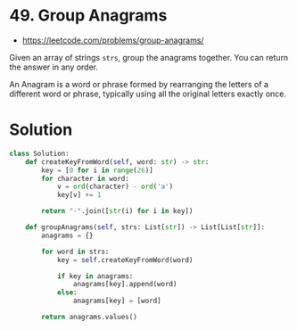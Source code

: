 # 49. Group Anagrams

-   https://leetcode.com/problems/group-anagrams/

Given an array of strings `strs`, group the anagrams together. You can return the answer in any order.

An Anagram is a word or phrase formed by rearranging the letters of a different word or phrase, typically using all the original letters exactly once.

# Solution

```python
class Solution:
    def createKeyFromWord(self, word: str) -> str:
        key = [0 for i in range(26)]
        for character in word:
            v = ord(character) - ord('a')
            key[v] += 1

        return "-".join([str(i) for i in key])

    def groupAnagrams(self, strs: List[str]) -> List[List[str]]:
        anagrams = {}

        for word in strs:
            key = self.createKeyFromWord(word)

            if key in anagrams:
                anagrams[key].append(word)
            else:
                anagrams[key] = [word]

        return anagrams.values()
```
